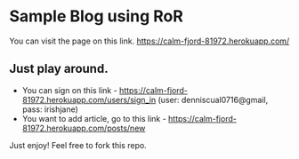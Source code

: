 # Sample Blog using RoR
You can visit the page on this link. https://calm-fjord-81972.herokuapp.com/
## Just play around.
- You can sign on this link - https://calm-fjord-81972.herokuapp.com/users/sign_in (user: denniscual0716@gmail, pass: irishjane)
- You want to add article, go to this link - https://calm-fjord-81972.herokuapp.com/posts/new

Just enjoy! Feel free to fork this repo.
